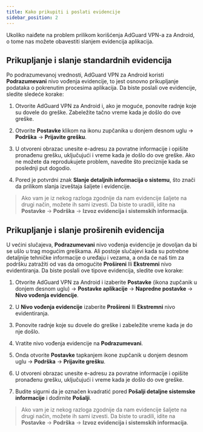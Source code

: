 ```yaml
---
title: Kako prikupiti i poslati evidencije
sidebar_position: 2
---
```


Ukoliko naiđete na problem prilikom korišćenja AdGuard VPN-a za Android, o tome nas možete obavestiti slanjem evidencija aplikacija.

## Prikupljanje i slanje standardnih evidencija

Po podrazumevanoj vrednosti, AdGuard VPN za Android koristi **Podrazumevani** nivo vođenja evidencije, to jest osnovno prikupljanje podataka o pokrenutim procesima aplikacija. Da biste poslali ove evidencije, sledite sledeće korake:

1. Otvorite AdGuard VPN za Android i, ako je moguće, ponovite radnje koje su dovele do greške. Zabeležite tačno vreme kada je došlo do ove greške.

2. Otvorite **Postavke** klikom na ikonu zupčanika u donjem desnom uglu → **Podrška** → **Prijavite grešku**.

3. U otvoreni obrazac unesite e-adresu za povratne informacije i opišite pronađenu grešku, uključujući i vreme kada je došlo do ove greške. Ako ne možete da reprodukujete problem, navedite što preciznije kada se poslednji put dogodio.

4. Pored je potvrdni znak **Slanje detaljnih informacija o sistemu**, što znači da prilikom slanja izveštaja šaljete i evidencije.
> Ako vam je iz nekog razloga zgodnije da nam evidencije šaljete na drugi način, možete ih sami izvesti. Da biste to uradili, idite na **Postavke** → **Podrška** → **Izvoz evidencija i sistemskih informacija**.

## Prikupljanje i slanje proširenih evidencija

U većini slučajeva, **Podrazumevani** nivo vođenja evidencije je dovoljan da bi se ušlo u trag mogućim greškama. Ali postoje slučajevi kada su potrebne detaljnije tehničke informacije o uređaju i vezama, a onda će naš tim za podršku zatražiti od vas da omogućite **Prošireni** Ili **Ekstremni** nivo evidentiranja. Da biste poslali ove tipove evidencija, sledite ove korake:

1. Otvorite AdGuard VPN za Android i izaberite **Postavke** (ikona zupčanik u donjem desnom uglu) → **Postavke aplikacije** → **Napredne postavke** → **Nivo vođenja evidencije**.

2. U **Nivo vođenja evidencije** izaberite **Prošireni** Ili **Ekstremni** nivo evidentiranja.

3. Ponovite radnje koje su dovele do greške i zabeležite vreme kada je do nje došlo.

4. Vratite nivo vođenja evidencije na **Podrazumevani**.

5. Onda otvorite **Postavke** tapkanjem ikone zupčanik u donjem desnom uglu → **Podrška** → **Prijavite grešku**.

6. U otvoreni obrazac unesite e-adresu za povratne informacije i opišite pronađenu grešku, uključujući i vreme kada je došlo do ove greške.

7. Budite sigurni da je označen kvadratić pored **Pošalji detaljne sistemske informacije** i dodirnite **Pošalji**.
> Ako vam je iz nekog razloga zgodnije da nam evidencije šaljete na drugi način, možete ih sami izvesti. Da biste to uradili, idite na **Postavke** → **Podrška** → **Izvoz evidencija i sistemskih informacija**.
